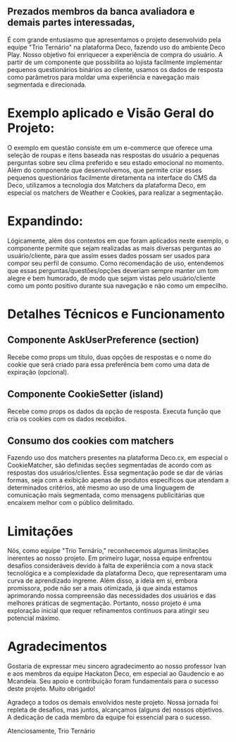 ## Prezados membros da banca avaliadora e demais partes interessadas,

É com grande entusiasmo que apresentamos o projeto desenvolvido pela equipe "Trio Ternário" na plataforma Deco, fazendo uso do ambiente Deco Play. Nosso objetivo foi enriquecer a experiência de compra do usuário. A partir de um componente que possibilita ao lojista facilmente implementar pequenos questionários binários ao cliente, usamos os dados de resposta como parâmetros para moldar uma experiência e navegação mais segmentada e direcionada.

# Exemplo aplicado e Visão Geral do Projeto:

O exemplo em questão consiste em um e-commerce que oferece uma seleção de roupas e itens baseada nas respostas do usuário a pequenas perguntas sobre seu clima preferido e seu estado emocional no momento. Além do componente que desenvolvemos, que permite criar esses pequenos questionários facilmente diretamenta na interface do CMS da Deco, utilizamos a tecnologia dos Matchers da plataforma Deco, em especial os matchers de Weather e Cookies, para realizar a segmentação.

# Expandindo:

Lógicamente, além dos contextos em que foram aplicados neste exemplo, o componente permite que sejam realizadas as mais diversas perguntas ao usuário/cliente, para que assim esses dados possam ser usados para compor seu perfil de consumo. Como recomendação de uso, entendemos que essas perguntas/questões/opções deveriam sempre manter um tom alegre e bem humorado, de modo que sejam vistas pelo usuário/cliente como um ponto positivo durante sua navegação e não como um empecilho.

# Detalhes Técnicos e Funcionamento

## Componente AskUserPreference (section)
Recebe como props um título, duas opções de respostas e o nome do cookie que será criado para essa preferência bem como uma data de expiração (opcional).

## Componente CookieSetter (island)
Recebe como props os dados da opção de resposta. Executa função que cria os cookies com os dados recebidos.

## Consumo dos cookies com matchers
Fazendo uso dos matchers presentes na plataforma Deco.cx, em especial o CookieMatcher, são definidas seções segmentadas de acordo com as respostas dos usuários/clientes. Essa segmentação pode se dar de várias formas, seja com a exibição apenas de produtos específicos que atendam a determinados critérios, até mesmo ao uso de uma linguagem de comunicação mais segmentada, como mensagens publicitárias que encaixem melhor com o público delimitado.

# Limitações
Nós, como equipe "Trio Ternário," reconhecemos algumas limitações inerentes ao nosso projeto. Em primeiro lugar, nossa equipe enfrentou desafios consideráveis devido à falta de experiência com a nova stack tecnológica e a complexidade da plataforma Deco, que representaram uma curva de aprendizado íngreme. Além disso, a ideia em si, embora promissora, pode não ser a mais otimizada, já que ainda estamos aprimorando nossa compreensão das necessidades dos usuários e das melhores práticas de segmentação. Portanto, nosso projeto é uma exploração inicial que requer refinamentos contínuos para atingir seu potencial máximo.

# Agradecimentos
Gostaria de expressar meu sincero agradecimento ao nosso professor Ivan e aos membros da equipe Hackaton Deco, em especial ao Gaudencio e ao Mcandeia. Seu apoio e contribuição foram fundamentais para o sucesso deste projeto. Muito obrigado!

Agradeço a todos os demais envolvidos neste projeto. 
Nossa jornada foi repleta de desafios, mas juntos, alcançamos (alguns de) nossos objetivos. 
A dedicação de cada membro da equipe foi essencial para o sucesso. 



Atenciosamente,
Trio Ternário